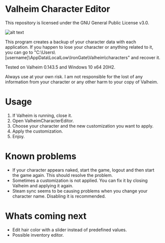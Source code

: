 # Valheim Character Editor

This repository is licensed under the GNU General Public License v3.0.

![alt text](https://raw.githubusercontent.com/byt3m/Valheim-Character-Editor/main/ValheimCharacterEditor_v1.1.PNG)

This program creates a backup of your character data with each application. If you happen to lose your character or anything related to it, you can go to "C:\Users\\[username]\AppData\LocalLow\IronGate\Valheim\characters" and recover it.

Tested on Valheim 0.143.5 and Windows 10 x64 20H2.

Always use at your own risk. I am not responsible for the lost of any information from your character or any other harm to your copy of Valheim.

# Usage
  1. If Valheim is running, close it.
  2. Open ValheimCharacterEditor.
  3. Choose your character and the new customization you want to apply.
  4. Apply the customization.
  5. Enjoy.
 
# Known problems
  - If your character appears naked, start the game, logout and then start the game again. This should resolve the problem.
  - Sometimes a customization is not applied. You can fix it by closing Valheim and applying it again.
  - Steam sync seems to be causing problems when you change your character name. Disabling it is recommended.

# Whats coming next
  - Edit hair color with a slider instead of predefined values.
  - Possible inventory editor.
